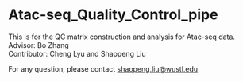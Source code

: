 # Atac-seq_Quality_Control_pipe
This is for the QC matrix construction and analysis for Atac-seq data.  
Advisor: Bo Zhang  
Contributor: Cheng Lyu and Shaopeng Liu  

For any question, please contact shaopeng.liu@wustl.edu



